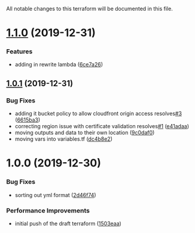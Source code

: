 All notable changes to this terraform will be documented in this file.

# [1.1.0](https://github.com/barundel/terraform-aws-s3-website/compare/v1.0.1...v1.1.0) (2019-12-31)


### Features

* adding in rewrite lambda ([6ce7a26](https://github.com/barundel/terraform-aws-s3-website/commit/6ce7a2622ef30fa57af38bfca8c0b8fe2f718fb2))

## [1.0.1](https://github.com/barundel/terraform-aws-s3-website/compare/v1.0.0...v1.0.1) (2019-12-31)


### Bug Fixes

* adding it bucket policy to allow cloudfront origin access resolves[#3](https://github.com/barundel/terraform-aws-s3-website/issues/3) ([6615ba3](https://github.com/barundel/terraform-aws-s3-website/commit/6615ba34d8b965f067f26548a71ec6cddb18c11a))
* correcting region issue with certificate validation resolves[#1](https://github.com/barundel/terraform-aws-s3-website/issues/1) ([e41adaa](https://github.com/barundel/terraform-aws-s3-website/commit/e41adaa8f0c160f47e6689513b46c6d26cdf61ff))
* moving outputs and data to their own location ([9c0daf0](https://github.com/barundel/terraform-aws-s3-website/commit/9c0daf04bbe32db5813698ced8951722881711b2))
* moving vars into variables.tf ([dc4b8e2](https://github.com/barundel/terraform-aws-s3-website/commit/dc4b8e28bd6309a72e285076c110610d889ad908))

# 1.0.0 (2019-12-30)


### Bug Fixes

* sorting out yml format ([2d46f74](https://github.com/barundel/terraform-aws-s3-website/commit/2d46f74cf46dea8de1495fa5e6f131db665f35d5))


### Performance Improvements

* initial push of the draft terraform ([1503eaa](https://github.com/barundel/terraform-aws-s3-website/commit/1503eaa9e17186f7a83b567400a2a62a68af8a82))
